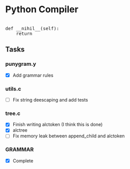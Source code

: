 # Python Compiler
<pre> 
def __nihil__(self):
    return 
</pre>

## Tasks
### punygram.y
- [x] Add grammar rules

### utils.c
- [ ] Fix string deescaping and add tests

### tree.c
- [x] Finish writing alctoken (I think this is done)
- [x] alctree
- [ ] Fix memory leak between append\_child and alctoken

### GRAMMAR
- [x] Complete
